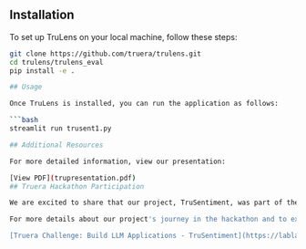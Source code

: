 ## Installation

To set up TruLens on your local machine, follow these steps:

```bash
git clone https://github.com/truera/trulens.git
cd trulens/trulens_eval
pip install -e .

## Usage

Once TruLens is installed, you can run the application as follows:

```bash
streamlit run trusent1.py

## Additional Resources

For more detailed information, view our presentation:

[View PDF](trupresentation.pdf)
## Truera Hackathon Participation

We are excited to share that our project, TruSentiment, was part of the Truera Challenge: Build LLM Applications. This hackathon was a fantastic opportunity for us to showcase our application and connect with other innovators in the field.

For more details about our project's journey in the hackathon and to explore other innovative solutions, visit the Truera Challenge event page:

[Truera Challenge: Build LLM Applications - TruSentiment](https://lablab.ai/event/truera-challenge-build-llm-applications/trusentiment/trusentment)


